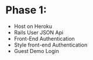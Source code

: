 # Phase 1:
* Host on Heroku
* Rails User JSON Api
* Front-End Authentication
* Style front-end Authentication
* Guest Demo Login

<!-- # Phase 1: User Authentication, Note Model and JSON API -->

<!-- ## Rails
### Models
* User
* Note

### Controllers
* UsersController (create, new)
* SessionsController (create, new, destroy)
* Api::NotesController (create, destroy, index, show, update)

### Views
* users/new.html.erb
* session/new.html.erb
* notes/index.json.jbuilder
* notes/show.json.jbuilder

## Flux
### Views (React Components)

### Stores

### Actions

### ApiUtil

## Gems/Libraries
* BCrypt (Gem) -->
